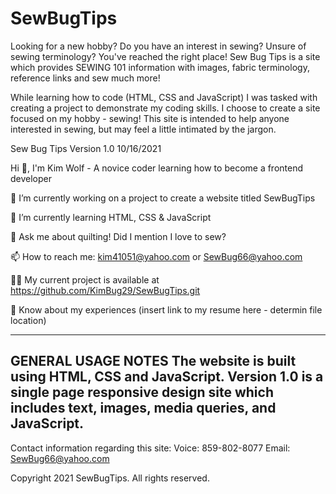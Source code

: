 # SewBugTips
Looking for a new hobby? Do you have an interest in sewing? Unsure of sewing terminology? You've reached the right place! Sew Bug Tips is a site which provides SEWING 101 information with images, fabric terminology, reference links and sew much more!

While learning how to code (HTML, CSS and JavaScript) I was tasked with creating a project to demonstrate my coding skills. I choose to create a site focused on my hobby - sewing! This site is intended to help anyone interested in sewing, but may feel a little intimated by the jargon.

Sew Bug Tips Version 1.0 10/16/2021


Hi 👋, I'm Kim Wolf - A novice coder learning how to become a frontend developer

🔭 I’m currently working on a project to create a website titled SewBugTips

🌱 I’m currently learning HTML, CSS & JavaScript

💬 Ask me about quilting! Did I mention I love to sew? 

📫 How to reach me: kim41051@yahoo.com or SewBug66@yahoo.com

👨‍💻 My current project is available at https://github.com/KimBug29/SewBugTips.git

📄 Know about my experiences (insert link to my resume here - determin file location)
  
-------------------
GENERAL USAGE NOTES
The website is built using HTML, CSS and JavaScript. 
  Version 1.0 is a single page responsive design site which includes text, images, media queries, and JavaScript. 
---------------------------------------------------------------------------------------

Contact information regarding this site: 
  Voice: 859-802-8077 
  Email: SewBug66@yahoo.com

Copyright 2021 SewBugTips. All rights reserved.
